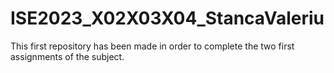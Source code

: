 # ISE2023_X02X03X04_StancaValeriu

This first repository has been made in order to complete the two first assignments of the subject.
